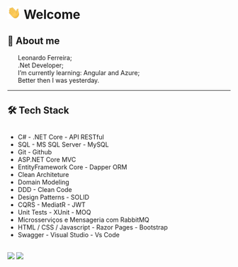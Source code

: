 # <img src="https://raw.githubusercontent.com/ABSphreak/ABSphreak/master/gifs/Hi.gif" width="30px"> Welcome 

## :person_in_tuxedo: About me
<ul style="list-style-type:none;">
<li>Leonardo Ferreira;</li>
<li>.Net Developer;</li>
<li>I’m currently learning: Angular and Azure;</li>
<li>Better then I was yesterday.</li>
</ul>

<hr>

## :hammer_and_wrench:	 Tech Stack <br>
<div class="row">
  <div class="column">
  <ul>
  <li>C# - .NET Core - API RESTful</li>
  <li>SQL - MS SQL Server - MySQL</li>
  <li>Git - Github</li>
  <li>ASP.NET Core MVC</li>
  <li>EntityFramework Core - Dapper ORM</li>
  <li>Clean Architeture</li>
  <li>Domain Modeling</li>
  <li>DDD - Clean Code </li>
  <li>Design Patterns - SOLID</li>
  <li>CQRS - MediatR - JWT</li>
  <li>Unit Tests - XUnit  - MOQ</li>
  <li>Microsserviços e Mensageria com RabbitMQ</li>
  <li>HTML / CSS / Javascript - Razor Pages - Bootstrap</li>
  <li>Swagger - Visual Studio - Vs Code</li>
</ul>
</div>

<br>
<div> 
  <a href = "mailto:leonardo.ferreira089@gmail.com"><img src="https://img.shields.io/badge/-Gmail-%23333?style=for-the-badge&logo=gmail&logoColor=red" target="_blank"></a>
  <a href="https://www.linkedin.com/in/leonardoferreira089/" target="_blank"><img src="https://img.shields.io/badge/-LinkedIn-%230077B5?style=for-the-badge&logo=linkedin&logoColor=white" target="_blank"></a> 
</div>
